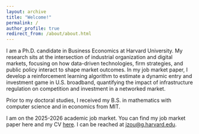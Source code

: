 ```yaml
---
layout: archive
title: "Welcome!"
permalink: /
author_profile: true
redirect_from: /about/about.html
---
```


I am a Ph.D. candidate in Business Economics at Harvard University. My research sits at the intersection of industrial organization and digital markets, focusing on how data-driven technologies, firm strategies, and public policy interact to shape market outcomes. In my job market paper, I develop a reinforcement learning algorithm to estimate a dynamic entry and investment game in U.S. broadband, quantifying the impact of infrastructure regulation on competition and investment in a networked market.

Prior to my doctoral studies, I received my B.S. in mathematics with computer science and in economics from MIT.

I am on the 2025-2026 academic job market. You can find my job market paper here and my CV [here](../files/CV_aug25.pdf). I can be reached at jzou@g.harvard.edu.
